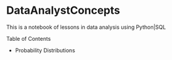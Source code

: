 # DataAnalystConcepts
This is a notebook of lessons in data analysis using Python|SQL

Table of Contents
 - Probability Distributions
